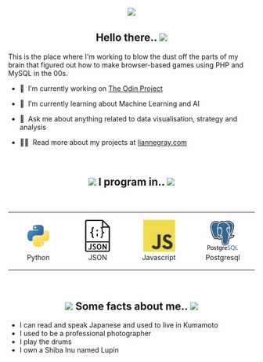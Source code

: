 <p align="center"><img src="https://i.imgur.com/tIxfGHU.jpeg" width="700px"/>
</p>

<h2 align="center">Hello there.. <a href="https://www.gautamkrishnar.com/"><img src="https://media.giphy.com/media/hvRJCLFzcasrR4ia7z/giphy.gif" width="5%"></a></h2>

This is the place where I'm working to blow the dust off the parts of my brain that figured out how to make browser-based games using PHP and MySQL in the 00s.

- 🔭 &nbsp;I’m currently working on [The Odin Project](https://www.theodinproject.com/)
- 🌱 &nbsp;I’m currently learning about Machine Learning and AI 
- 💬 &nbsp;Ask me about anything related to data visualisation, strategy and analysis

- 👨‍💻 &nbsp;Read more about my projects at [liannegray.com](https://liannegray.com)
<br>



<h2 align="center"><img src="https://media.giphy.com/media/LESpNIDaNBUcRIPzng/giphy.gif" width="3%"> I program in.. <img src="https://media.giphy.com/media/LESpNIDaNBUcRIPzng/giphy.gif" width="3%"></a></h2>
<br>
<div align="center">
    <table align="center">
        <tr>
            <td align="center" width="140" height="112.43" border="0">
                <img src="icons/python.png" width="65px"/>
                <br /> Python
            </td>
            <td align="center" width="140" height="112.43" border="0">
                <img src="icons/json.png" width="65px"/>
                <br /> JSON
            </td>
            <td align="center" width="140" height="112.43" border="0">
                <img src="icons/javascript.png" width="65px"/>
                <br /> Javascript
            </td>
            <td align="center" width="140" height="112.43" border="0">
                <img src="icons/postgresql.png" width="65px"/>
                <br /> Postgresql
            </td>
        </tr>
    </table>
</div>
<br>

<p align="center"></p>

<h2 align="center"><img src="https://media.giphy.com/media/l1J9MfJgqqteZOMiA/giphy.gif" width="3%"> Some facts about me.. <img src="https://media.giphy.com/media/l1J9MfJgqqteZOMiA/giphy.gif" width="3%"></a></h2>

- I can read and speak Japanese and used to live in Kumamoto
- I used to be a professional photographer
- I play the drums
- I own a Shiba Inu named Lupin 

<p align="center"></p>

